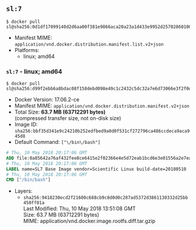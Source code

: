 ## `sl:7`

```console
$ docker pull sl@sha256:0d1df17099140d2d6aa00f381e9866aca20a23a1d433e9952d25702860100d83
```

-	Manifest MIME: `application/vnd.docker.distribution.manifest.list.v2+json`
-	Platforms:
	-	linux; amd64

### `sl:7` - linux; amd64

```console
$ docker pull sl@sha256:d99f2ebb6a8bdac08f158debd098e49c1c2432c5dc32a7e6d73066e3f2f0d61b
```

-	Docker Version: 17.06.2-ce
-	Manifest MIME: `application/vnd.docker.distribution.manifest.v2+json`
-	Total Size: **63.7 MB (63712291 bytes)**  
	(compressed transfer size, not on-disk size)
-	Image ID: `sha256:bbf35d341e9c24210b252edfbed9a0d0f531cf272796ca486ccdeca9aca945d8`
-	Default Command: `["\/bin\/bash"]`

```dockerfile
# Thu, 10 May 2018 20:17:06 GMT
ADD file:0a85642a76af432fee8ce6415e2f02366e4e5d72eab1bcd6e3e01556a2e7eadf in / 
# Thu, 10 May 2018 20:17:06 GMT
LABEL name=SL7 Base Image vendor=Scientific Linux build-date=20180510
# Thu, 10 May 2018 20:17:06 GMT
CMD ["/bin/bash"]
```

-	Layers:
	-	`sha256:9418230ecd2f21600c688cb9c8d0d0c287ad5372d3861130332d25bb450ff01a`  
		Last Modified: Thu, 10 May 2018 13:51:08 GMT  
		Size: 63.7 MB (63712291 bytes)  
		MIME: application/vnd.docker.image.rootfs.diff.tar.gzip
